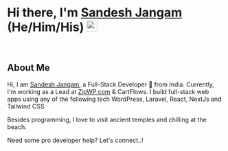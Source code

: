 <!--
### Hi there 👋
**sandeshjangam/sandeshjangam** is a ✨ _special_ ✨ repository because its `README.md` (this file) appears on your GitHub profile.

Here are some ideas to get you started:

- 🔭 I’m currently working on ...
- 🌱 I’m currently learning ...
- 👯 I’m looking to collaborate on ...
- 🤔 I’m looking for help with ...
- 💬 Ask me about ...
- 📫 How to reach me: ...
- 😄 Pronouns: ...
- ⚡ Fun fact: ...
-->

<!----------------------------- Hi there, I'm Sandesh ------------------------------>
<div align="left">
    <h1>Hi there, I'm <a href="https://techiesandesh.com/" target="_blank">Sandesh Jangam</a> (He/Him/His) <img src="https://media.giphy.com/media/hvRJCLFzcasrR4ia7z/giphy.gif" width="25px"> </h1>
</div>

<!------------------------------------- About Me ----------------------------------------->
<div align="left">
    <br/>
    <h2>About Me</h2>
    <p>Hi, I am <a href="https://techiesandesh.com/" target="_blank">Sandesh Jangam</a>, a Full-Stack Developer 🚀 from India. Currently, I'm working as a Lead at <a href="https://zipwp.com/" target="_blank">ZipWP.com</a> & CartFlows. I build full-stack web apps using any of the following tech WordPress, Laravel, React, NextJs and Tailwind CSS</p>
    <p>Besides programming, I love to visit ancient temples and chilling at the beach.</p>
    <p>Need some pro developer help? Let's connect..!</p>
</div>
